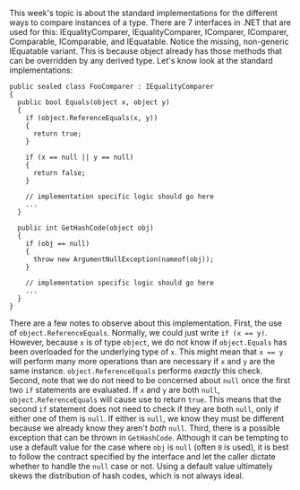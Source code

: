 This week's topic is about the standard implementations for the different ways to compare instances of a type. There are 7 interfaces in .NET that are used for this: IEqualityComparer, IEqualityComparer<T>, IComparer, IComparer<T>, Comparable, IComparable<T>, and IEquatable<T>. Notice the missing, non-generic IEquatable variant. This is because object already has those methods that can be overridden by any derived type. Let's know look at the standard implementations:
  
```
public sealed class FooComparer : IEqualityComparer
{
  public bool Equals(object x, object y)
  {
    if (object.ReferenceEquals(x, y))
    {
      return true;
    }

    if (x == null || y == null)
    {
      return false;
    }
  
    // implementation specific logic should go here
    ...
  }
  
  public int GetHashCode(object obj)
  {
    if (obj == null)
    {
      throw new ArgumentNullException(nameof(obj));
    }
  
    // implementation specific logic should go here
    ...
  }
}
```

There are a few notes to observe about this implementation. First, the use of `object.ReferenceEquals`. Normally, we could just write `if (x == y)`. However, because `x` is of type `object`, we do not know if `object.Equals` has been overloaded for the underlying type of `x`. This might mean that `x == y` will perform many more operations than are necessary if `x` and `y` are the same instance. `object.ReferenceEquals` performs *exactly* this check. Second, note that we do not need to be concerned about `null` once the first two `if` statements are evaluated. If `x` and `y` are both `null`, `object.ReferenceEquals` will cause use to return `true`. This means that the second `if` statement does not need to check if they are both `null`, only if either one of them is `null`. If either is `null`, we know they must be different because we already know they aren't *both* `null`. Third, there is a possible exception that can be thrown in `GetHashCode`. Although it can be tempting to use a default value for the case where `obj` is `null` (often `0` is used), it is best to follow the contract specified by the interface and let the caller dictate whether to handle the `null` case or not. Using a default value ultimately skews the distribution of hash codes, which is not always ideal. 
